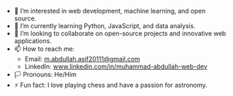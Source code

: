 - 👀 I’m interested in web development, machine learning, and open source.
- 🌱 I’m currently learning Python, JavaScript, and data analysis.
- 🤝 I’m looking to collaborate on open-source projects and innovative web applications.
- 📫 How to reach me: 
  - Email: m.abdullah.asif20111@gmail.com
  - LinkedIn: www.linkedin.com/in/muhammad-abdullah-web-dev
- 🏳️ Pronouns: He/Him
- ⚡ Fun fact: I love playing chess and have a passion for astronomy.

<!---
MuhammadAbdullah20111/MuhammadAbdullah20111 is a ✨ special ✨ repository because its `README.md` (this file) appears on your GitHub profile.
You can click the Preview link to take a look at your changes.
--->

